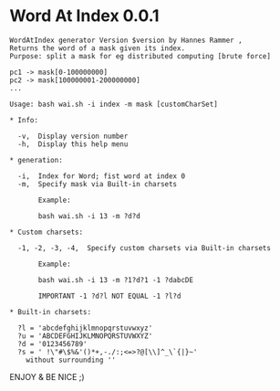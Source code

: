 Word At Index 0.0.1
===================

	WordAtIndex generator Version $version by Hannes Rammer ,
	Returns the word of a mask given its index.
	Purpose: split a mask for eg distributed computing [brute force]

	pc1 -> mask[0-100000000]
	pc2 -> mask[100000001-200000000]
	...

	Usage: bash wai.sh -i index -m mask [customCharSet]

	* Info:

	  -v,  Display version number
	  -h,  Display this help menu

	* generation:

	  -i,  Index for Word; fist word at index 0
	  -m,  Specify mask via Built-in charsets

	       Example:
	       
	       bash wai.sh -i 13 -m ?d?d
	       
	* Custom charsets:

	  -1, -2, -3, -4,  Specify custom charsets via Built-in charsets

	       Example:

	       bash wai.sh -i 13 -m ?1?d?1 -1 ?dabcDE  
	       
	       IMPORTANT -1 ?d?l NOT EQUAL -1 ?l?d

	* Built-in charsets:

	  ?l = 'abcdefghijklmnopqrstuvwxyz'
	  ?u = 'ABCDEFGHIJKLMNOPQRSTUVWXYZ'
	  ?d = '0123456789'
	  ?s = ' !\"#\$%&'()*+,-./:;<=>?@[\\]^_\`{|}~'
		without surrounding ''

ENJOY & BE NICE ;)